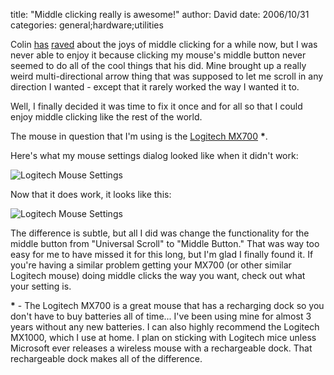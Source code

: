 
title: "Middle clicking really is awesome!"
author: David
date: 2006/10/31
categories: general;hardware;utilities

Colin [has](http://www.colinneller.com/blog/TabsTabs.aspx) [raved](http://www.colinneller.com/blog/TaskbarMeetsTheMiddleClick.aspx) about the joys of middle clicking for a while now, but I was never able to enjoy it because clicking my mouse's middle button never seemed to do all of the cool things that his did. Mine brought up a really weird multi-directional arrow thing that was supposed to let me scroll in any direction I wanted - except that it rarely worked the way I wanted it to. 

Well, I finally decided it was time to fix it once and for all so that I could enjoy middle clicking like the rest of the world. 

The mouse in question that I'm using is the [Logitech MX700](http://froogle.google.com/froogle?q=mx700) __*__. 

Here's what my mouse settings dialog looked like when it didn't work: 

![Logitech Mouse Settings](http://www.mohundro.com/blog/content/binary/WindowsLiveWriter/Middleclickingreallyisawesome_B9C3/image%7B0%7D%5B4%5D.png)  

Now that it does work, it looks like this: 

![Logitech Mouse Settings](http://www.mohundro.com/blog/content/binary/WindowsLiveWriter/Middleclickingreallyisawesome_B9C3/image%7B0%7D%5B5%5D.png)  

The difference is subtle, but all I did was change the functionality for the middle button from "Universal Scroll" to "Middle Button." That was way too easy for me to have missed it for this long, but I'm glad I finally found it. If you're having a similar problem getting your MX700 (or other similar Logitech mouse) doing middle clicks the way you want, check out what your setting is. 

__*__ - The Logitech MX700 is a great mouse that has a recharging dock so you don't have to buy batteries all of time... I've been using mine for almost 3 years without any new batteries. I can also highly recommend the Logitech MX1000, which I use at home. I plan on sticking with Logitech mice unless Microsoft ever releases a wireless mouse with a rechargeable dock. That rechargeable dock makes all of the difference.

